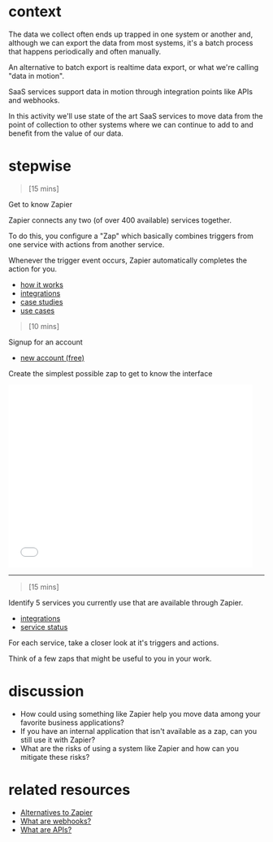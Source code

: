 # context
The data we collect often ends up trapped in one system or another and, although we can export the data from most systems, it's a batch process that happens periodically and often manually.

An alternative to batch export is realtime data export, or what we're calling "data in motion".

SaaS services support data in motion through integration points like APIs and webhooks.

In this activity we'll use state of the art SaaS services to move data from the point of collection to other systems where we can continue to add to and benefit from the value of our data.

# stepwise

> [15 mins]

Get to know Zapier

Zapier connects any two (of over 400 available) services together.

To do this, you configure a "Zap" which basically combines triggers from one service with actions from another service.

Whenever the trigger event occurs, Zapier automatically completes the action for you.

- [how it works](https://zapier.com/how-it-works/)
- [integrations](https://zapier.com/zapbook/apps/)
- [case studies](https://zapier.com/zapbook/case-studies/)
- [use cases](https://zapier.com/zapbook/use-cases/)

> [10 mins]

Signup for an account

- [new account (free)](https://zapier.com/app/signup)

Create the simplest possible zap to get to know the interface

<iframe width="480" height="360" src="//www.youtube.com/embed/04tffSuqFpk?rel=0" frameborder="0" allowfullscreen></iframe>

---

> [15 mins]

Identify 5 services you currently use that are available through Zapier.

- [integrations](https://zapier.com/zapbook/apps/)
- [service status](https://zapier.com/status/)

For each service, take a closer look at it's triggers and actions.

Think of a few zaps that might be useful to you in your work.

# discussion

- How could using something like Zapier help you move data among your favorite business applications?
- If you have an internal application that isn't available as a zap, can you still use it with Zapier?
- What are the risks of using a system like Zapier and how can you mitigate these risks?

# related resources

- [Alternatives to Zapier](http://list.ly/list/5YL-11-plus-alternatives-to-ifttt-slash-zapier-slash-cloudwork-web-automation-services)
- [What are webhooks?](http://webhooks.us/)
- [What are APIs?](http://readwrite.com/2013/09/19/api-defined)
